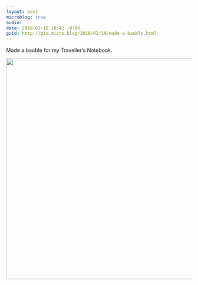 ```yaml
---
layout: post
microblog: true
audio: 
date: 2018-02-10 10:42 -0700
guid: http://gio.micro.blog/2018/02/10/made-a-bauble.html
---
```

Made a bauble for my Traveller’s Notebook. 

<img src="http://microblog.stevegio.net/uploads/2018/4a7cafb3e6.jpg" width="600" height="600" />

